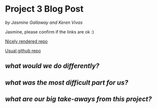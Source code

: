
# Project 3 Blog Post
_by Jasmine Gallaway and Keren Vivas_

Jasmine, please confirm if the links are ok :)

[Nicely rendered repo](https://jgally.github.io/ST558_Project_3/)

[Usual github repo](https://github.com/jgally/ST558_Project_3.git)

## _**what would we do differently?**_  

## _**what was the most difficult part for us?**_  

## _**what are our big take-aways from this project?**_
